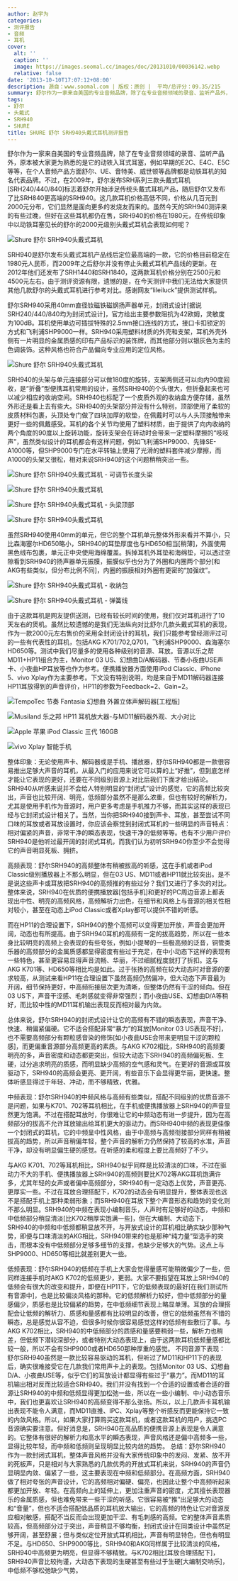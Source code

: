 ```yaml
---
author: 赵宇为
categories:
- 测评报告
- 音频
- 耳机
cover:
  alt: ''
  caption: ''
  image: https://images.soomal.cc/images/doc/20131010/00036142.webp
  relative: false
date: '2013-10-10T17:07:12+08:00'
description: 源自：www.soomal.com | 版权：原创 |  平均/总评分：09.35/215
summary: 舒尔作为一家来自美国的专业音频品牌，除了在专业音频领域的录音、监听产品外，原本被大家更为熟悉的是它的动铁入耳式耳塞。不过，在2009年，舒尔发布SRH系列三款头戴式耳机[SRH240/440/840]标志着舒尔开始涉足传统头戴式耳机产品，随后舒尔又发布了比SRH840更高端的SRH940。
tags:
- 舒尔
- 头戴式
- SRH940
- SHURE
title: SHURE 舒尔 SRH940头戴式耳机测评报告
---
```


舒尔作为一家来自美国的专业音频品牌，除了在专业音频领域的录音、监听产品外，原本被大家更为熟悉的是它的动铁入耳式耳塞，例如早期的E2C、E4C、E5C等等，在个人音频产品方面舒尔、UE、音特美、威世顿等品牌都是动铁耳机的知名代表品牌。不过，在2009年，舒尔发布SRH系列三款头戴式耳机[SRH240/440/840]标志着舒尔开始涉足传统头戴式耳机产品，随后舒尔又发布了比SRH840更高端的SRH940。这几款耳机价格高低不同，价格从几百元到2000元分布，它们显然是面向更多的发烧友而来的。虽然今天的SRH940测评来的有些过晚，但好在这些耳机都仍在售，SRH940的价格在1980元，在传统印象中以动铁耳塞见长的舒尔的2000元级别头戴式耳机会表现如何呢？



![Shure 舒尔 SRH940头戴式耳机](https://images.soomal.cc/images/doc/20130827/00035023.webp)



SRH940是舒尔发布头戴式耳机产品线后定位最高端的一款，它的价格目前稳定在1980元人民币，而2009年之后舒尔并没有停止头戴式耳机产品线的更新。在2012年他们还发布了SRH1440和SRH1840，这两款耳机价格分别在2500元和4500元左右。由于测评资源有限，遗憾的是，在今天测评中我们无法给大家提供其他几款舒尔的头戴式耳机进行参考对比。感谢网友“lileiluck”提供测试样机。



舒尔SRH940采用40mm直径钕磁铁磁钢扬声器单元，封闭式设计[据说SRH240/440/840均为封闭式设计]，官方给出主要参数阻抗为42欧姆，灵敏度为100dB。耳机使用单边可插拔特殊的2.5mm接口连线的方式，接口卡扣锁定的方式和飞利浦SHP9000一样。SRH940采用塑料材质的外壳和支架，耳机外壳外侧有一片明显的金属质感的印有产品标识的装饰牌，而其他部分则以银灰色为主的色调装饰。这种风格也符合产品偏向专业应用的定位风格。



![Shure 舒尔 SRH940头戴式耳机](https://images.soomal.cc/images/doc/20130827/00035028.webp)



SRH940的头架与单元连接部分可以做180度的旋转，支架两侧还可以向内90度回收，是“折叠”型便携耳机常用的设计，虽然SRH940的个头很大，但折叠起来也可以减少相应的收纳空间。SRH940也标配了一个皮质外观的收纳盒方便存储，虽然外形还是看上去有些大。SRH940的头架部分并没有什么特别，顶部使用了柔软的皮质材料包裹，头顶处专门做了四块加厚的软垫，在佩戴时可以与人头顶接触带来更好一些的佩戴感受。耳机的各个关节均使用了塑料材质，由于提供了向内收纳的两个角度的90度以上旋转功能，旋转支架会在转动时会带来一定塑料摩擦的“吱吱声”，虽然类似设计的耳机都会有这样问题，例如飞利浦SHP9000、先锋SE-A1000等，但SHP9000专门在水平转轴上使用了光滑的塑料套件减少摩擦，而A1000的头架又很松，相对来说SRH940的这个问题稍稍突出一些。



![Shure 舒尔 SRH940头戴式耳机 - 可调节长度头梁](https://images.soomal.cc/images/doc/20130827/00035029_01.webp)



![Shure 舒尔 SRH940头戴式耳机](https://images.soomal.cc/images/doc/20130827/00035031_01.webp)



![Shure 舒尔 SRH940头戴式耳机 - 头梁顶部](https://images.soomal.cc/images/doc/20130827/00035033_01.webp)



![Shure 舒尔 SRH940头戴式耳机](https://images.soomal.cc/images/doc/20130827/00035027_01.webp)



虽然SRH940使用40mm的单元，但它的整个耳机单元整体外形来看并不算小，只比森海塞尔HD650略小，SRH940的耳垫厚度也与HD650相当[稍薄]，外面使用黑色绒布包裹，单元正中央使用海绵覆盖。拆掉耳机外耳垫和海绵垫，可以透过空隙看到SRH940的扬声器单元振膜，振膜似乎也分为了外圈和内圈两个部分[和AKG有些类似，但分布比例不同]，内圈的振膜相对外圈有更密的“加强纹”。



![Shure 舒尔 SRH940头戴式耳机 - 收纳包](https://images.soomal.cc/images/doc/20130827/00035022_01.webp)



![Shure 舒尔 SRH940头戴式耳机 - 弹簧线](https://images.soomal.cc/images/doc/20130827/00035038_01.webp)



由于这款耳机是网友提供送测，已经有较长时间的使用，我们仅对耳机进行了10天左右的煲机。虽然比较遗憾的是我们无法纵向对比舒尔几款头戴式耳机的表现，作为一款2000元左右售价的采用全封闭设计的耳机，我们只能参考曾经测评过可的一些有代表性的耳机，包括AKG K701/702,Q701，飞利浦SHP9000、森海塞尔HD650等。测试中我们尽量多的使用各种级别的音源、耳放。音源以乐之帮MD11+HP11组合为主，Monitor 03 US、幻想曲D/A解码器、节奏小夜曲USE声卡、小夜曲HP耳放等也作为参考。便携播放器方面使用iPod Classic、iPhone 5、vivo Xplay作为主要参考。下文没有特别说明，均是来自于MD11解码器连接HP11耳放得到的声音评价，HP11的参数为Feedback=2、Gain=2。



![TempoTec 节奏 Fantasia 幻想曲 外置立体声解码器[工程版]](https://images.soomal.cc/images/doc/20121229/00026138_01.webp)



![Musiland 乐之邦 HP11 耳机放大器-与MD11解码器外观、大小对比](https://images.soomal.cc/images/doc/20100924/00007348_01.webp)



![Apple 苹果 iPod Classic 三代 160GB](https://images.soomal.cc/images/doc/20130302/00028044_01.webp)



![vivo Xplay 智能手机](https://images.soomal.cc/images/doc/20130523/00031193_01.webp)



整体印象：无论使用声卡、解码器或是手机、播放器，舒尔SRH940都是一款很容易推出足够大声音的耳机，从最入门的应用来说它可以算的上“好推”，但到底怎样才能让它表现的更好，还要在不同级别音源上对比后我们下面才给出结论。SRH940从听感来说并不会给人特别明显的“封闭式”设计的感觉，它的高频比较突出，声音也比较开阔、明亮，低频部分虽然不是那么浓重，但也有较好的解析力，尤其是使用手机作为音源时，用户更多考虑是手机推力不够，而其实这样的表现已经与它封闭式设计相关了。当然，当你把SRH940接到声卡、耳放，甚至尝试不同口味的耳放或者耳放设置时，你应该会察觉到封闭式耳机的一些明显的声音特点：相对偏紧的声音，非常干净的瞬态表现，快速干净的低频等等。也有不少用户评价SRH940是他听过最开阔的封闭式耳机，而我们认为初听SRH940你至少不会觉得它的声音明显死板、拥挤。



高频表现：舒尔SRH940的高频整体有稍被拔高的听感，这在手机或者iPod Classic级别播放器上不那么明显，但在03 US、MD11或者HP11就比较突出。是不是说这些声卡或耳放把SRH940的高频推的有些过分？我们又进行了多次的对比。整体来说，SRH940在优质的便携播放器[包括手机]和更好的PC周边音源上都表现出中性、明亮的高频风格，高频解析力出色，在细节和风格上与音源的相关性相对较小，甚至在动态上iPod Classic或者Xplay都可以提供不错的听感。



而在HP11的合理设置下，SRH940的整个高频可以变得更加开放，声音会更加开阔，动态也有所提高。由于SRH940耳机的高频有一定的拔高趋势，所以在一些本身比较明亮的高频上会表现的有些夸张，例如小提琴的一些极高频的泛音，铜管类乐器的高频部分的金属质感都显得密度有些过于充足，在中小动态下这样的表现有一些特色，甚至更容易显得声音流畅、华丽，不过细腻程度就打了折扣。这与AKG K701等、HD650等相比均是如此。过于张扬的高频在较大动态时对音源的要求较高，从测试来看HP11在合理设置下虽然高频仍然偏冲，但大动态下声音最为开阔，细节保持更好，中高频衔接层次更为清晰，但整体仍然有干涩的倾向。但在03 US下，声音干涩感、毛刺感就变得非常强烈；而小夜曲USE、幻想曲D/A等稍好，而比较中性的MD11耳机输出表现反而相对最为内敛。



总体来说，舒尔SRH940的封闭式设计让它的高频有不错的瞬态表现，声音干净、快速、稍偏紧偏硬。它不适合搭配非常“暴力”的耳放[Monitor 03 US表现不好]，也不需要高频部分有颗粒感音染的修饰[如小夜曲USE会带来更明显干涩的颗粒感]，而更偏重音源部分高频更高的素质。与AKG K702相比，SRH940的高频要明亮的多，声音密度和动态都更突出，但较大动态下SRH940的高频偏死板、生硬，过分追求明亮的质感，而明显缺少高频的空气感和灵气。在更好的音源或耳放驱动下，SRH940的高频会更亮、更开阔，有些音乐下会显得更华丽，更快速。整体听感显得过于年轻、冲动，而不够精致，优雅。



中频表现：舒尔SRH940的中频风格与高频有些类似，搭配不同级别的优质音源不是问题，如果与K701、702等耳机相比，在手机或便携播放器上SRH940的声音显然更为饱满。不过在搭配耳放时，你很难让它的中频动态有进一步提升，因为在高频部分的拔高不允许耳放输出给耳机更大的驱动力。而SRH940中频的表现更佳像一个封闭式的耳机，它的中频呈中性风格，由于中高频与高频衔接部分同样有稍被拔高的趋势，所以声音稍偏年轻，整个声音的解析力仍然保持了较高的水准，声音干净，却没有明显偏生硬的感觉。在听感的柔和程度上要比高频好了不少。



与AKG K701、702等耳机相比，SRH940似乎同样是比较清淡的口味，不过在驱动力不大的手机、便携播放器上SRH940的高频则要比K702等AKG耳机饱满许多，尤其年轻的女声或者偏中高频部分，SRH940有一定动态上优势，声音更亮、更厚实一些。不过在耳放合理搭配下，K702的动态会有明显提升，整体表现也远不是搭配手机上那种柔弱形象；而SRH940在耳放下整个声音形态和趋势的变化则不那么明显。SRH940的中频在表现小编制音乐，人声时有足够好的动态，中频和中低频部分稍显清淡[比K702稍厚实饱满一些]，但在大编制、大动态下，SRH940的中频和中低频都稍显放不开，与开放式设计的耳机相比确实缺少那种气势，即便与口味清淡的AKG相比，SRH940带来的也是那种“纯力量”型选手的突击，而根本没有中低频部分足够多细节的支撑，也缺少足够大的气势。这点上与SHP9000、HD650等相比就差别更大一些。

低频表现：舒尔SRH940的低频在手机上大家会觉得量感可能稍微偏少了一些，但同样连接手机时AKG K702的低频更少，更弱。大家不要指望在耳放上SRH940的低频会有很大的改变和提升，即便在HP11下，它的低频表现的最好[在我们测试所有音源中]，也是比较偏淡风格的那种。它的低频解析力较好，但中低频部分的量感偏少，质感也是比较偏紧的趋势，在中低频细节表现上略显单薄。耳放的合理搭配会让低频的解析力、质感和量感都有比较明显的改善，但它的低频虽然有不错的瞬态，总是感觉从容不迫，但很多时候你很容易感觉这样的低频有些敷衍了事。与AKG K702相比，SRH940的中低频部分的质感和量感要稍弱一些，解析力也稍差，但低频下潜较深部分，或者特别大动态表现上，由于这两款耳机低频量感都比较一般，所以不会有SHP9000或者HD650那种厚重的感觉。
不同音源下表现：舒尔SRH940虽然是一款比较容易驱动的耳机，但听过了MD11和HP11下的表现后，确实很难接受它在几款我们常用声卡上的表现。包括Monitor 03 US、幻想曲D/A、小夜曲USE等，似乎它们的耳放设计都显得有些过于“暴力”。而MD11的耳机输出相对反而比较适合SRH940。我们并没有找到一个合适的设置或者合适的音源让SRH940的中频和低频显得更加松弛一些，所以在一些小编制、中小动态音乐中，我们也更喜欢让SRH940的高频变得不那么张扬。所以，以上几款声卡耳机输出表现不能令人满意，而MD11直推、IPC、Xplay等整个听感反而更能保持它一致的内敛风格。所以，如果大家打算购买这款耳机，或者这款耳机的用户，挑选PC音源确实要注意。但好消息是，SRH940在高品质的便携音源上表现是令人满意的。它整体有很好的解析力和高水平的瞬态表现，声音风格还是偏中高频多一些，显得比较年轻，而中频和低频则呈现明显比较内敛的趋势。
总结：舒尔SRH940作为一款封闭式耳机，整体声音风格并没有大家传统印象中的发闷、发紧、放不开的死板声，只是相对与大家熟悉的几款优秀的开放式耳机来说，SRH940的声音仍显明显内敛、偏紧了一些，这主要表现在中频和低频部分。在高频方面，SRH940做了相对夸张的声音设计，它的高频相对偏硬、偏亮，也因此让整个中高频听起来都更加开放、年轻。在高频向上的延伸上，更加注重声音的密度，尤其擅长表现器乐的金属质感，但也难免带来一些干涩的听感。它很容易被“推”出足够大的动态和“音量”，但也不适合搭配低品质的耳机放大输出，它的高频的特色让它对音源反应相对敏感，搭配不当反而会出现更加干涩、有毛刺感的高频。它的整体声音素质较高，但高频部分过于突出，声音稍显不够均衡，封闭式设计在同类设计中虽然足够开阔，甚至舒展；但与类似定位开放式耳机相比，声音有明显特色，但也有明显不足。与HD650、SHP9000等比，SRH940和AKG同样属于比较清淡的风格，SRH940中高频更为明亮，但显得不够精致。与K702相比[耳放合理搭配下]，SRH940声音比较拘谨，大动态下表现的生硬甚至有些过于生硬[大编制交响乐]，中低频不够松弛缺少气势。